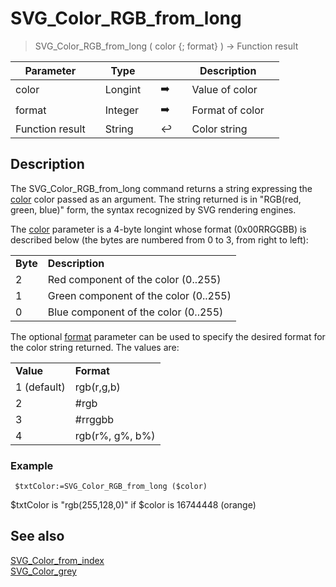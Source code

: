 <!-- color := SVG_Color_RGB_from_long ( color ; type )
 -> color (Long Integer)
 -> type (Long Integer) - {format} [1 (default) rgb(r,g,b); 2 #rgb; 3 #rrggbb; 4 rgb(r%, g%, b%)]
 <- color (Text)-->
# SVG_Color_RGB_from_long

> SVG_Color_RGB_from_long ( color {; format} ) -> Function result

| Parameter |     | Type |     |     |     | Description |     |
| --- | --- | --- | --- | --- | --- | --- | --- |
| color |     | Longint |     | ➡️ |     | Value of color |     |
| format |     | Integer |     | ➡️ |     | Format of color |     |
| Function result |     | String |     | ↩️ |     | Color string |     |

## Description

The SVG_Color_RGB_from_long command returns a string expressing the [color](# "Value of color") color passed as an argument. The string returned is in "RGB(red, green, blue)" form, the syntax recognized by SVG rendering engines.

The [color](# "Value of color") parameter is a 4-byte longint whose format (0x00RRGGBB) is described below (the bytes are numbered from 0 to 3, from right to left):

|     |     |
| --- | --- |
| **Byte** | **Description** |
| 2   | Red component of the color (0..255) |
| 1   | Green component of the color (0..255) |
| 0   | Blue component of the color (0..255) |

The optional [format](# "Format of color") parameter can be used to specify the desired format for the color string returned. The values are:

|     |     |
| --- | --- |
| **Value** | **Format** |
| 1 (default) | rgb(r,g,b) |
| 2   | #rgb |
| 3   | #rrggbb |
| 4   | rgb(r%, g%, b%) |

### Example  


```4d
 $txtColor:=SVG_Color_RGB_from_long ($color)  
```

$txtColor is "rgb(255,128,0)" if $color is 16744448 (orange)
 ## See also 

[SVG_Color_from_index](SVG_Color_from_index.md)  
[SVG_Color_grey](SVG_Color_grey.md)
